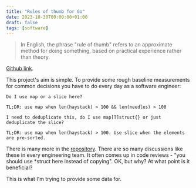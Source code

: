 ```yaml
---
title: "Rules of thumb for Go"
date: 2023-10-30T00:00:00+01:00
draft: false
tags: [software]
---
```

> In English, the phrase "rule of thumb" refers to an approximate method for doing something, based on practical experience rather than theory.

[Github link][github_link].

This project's aim is simple. To provide some rough baseline measurements for common decisions you have to do every day as a software engineer:

```
Do I use map or a slice here?

TL;DR: use map when len(haystack) > 100 && len(needles) > 100
```

```
I need to deduplicate this, do I use map[T]struct{} or just deduplicate the slice?

TL;DR: use map when len(haystack) > 100. Use slice when the elements are pre-sorted.
```

There is many more in the [repository][github_link]. There are so many discussions like these in every
engineering team. It often comes up in code reviews - "you should use *struct here instead of copying". OK, but why? At what point is it beneficial? 

This is what I'm trying to provide some data for.


[github_link]: https://github.com/lunemec/go-rule-of-thumb
